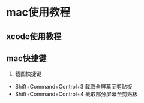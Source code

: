 # mac使用教程

## xcode使用教程

## mac快捷键
1. 截图快捷键
- Shift+Command+Control+3 截取全屏幕至剪贴板
- Shift+Command+Control+4 截取部分屏幕至剪贴板